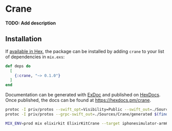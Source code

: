 # Crane

**TODO: Add description**

## Installation

If [available in Hex](https://hex.pm/docs/publish), the package can be installed
by adding `crane` to your list of dependencies in `mix.exs`:

```elixir
def deps do
  [
    {:crane, "~> 0.1.0"}
  ]
end
```

Documentation can be generated with [ExDoc](https://github.com/elixir-lang/ex_doc)
and published on [HexDocs](https://hexdocs.pm). Once published, the docs can
be found at <https://hexdocs.pm/crane>.

```sh
protoc -I priv/protos --swift_opt=Visibility=Public --swift_out=./Sources/Crane/generated $(find priv/protos -name '*.proto' ! -name 'elixirpb.proto')
protoc -I priv/protos --grpc-swift_out=./Sources/Crane/generated $(find priv/protos -name '*.proto' ! -name 'elixirpb.proto')
```

```sh
MIX_ENV=prod mix elixirkit ElixirKitCrane --target iphonesimulator-arm64 --target iphoneos
```